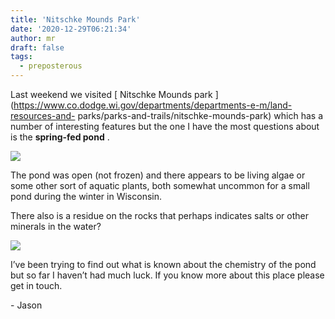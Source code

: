```yaml
---
title: 'Nitschke Mounds Park'
date: '2020-12-29T06:21:34'
author: mr
draft: false
tags:
  - preposterous
---
```

Last weekend we visited [ Nitschke Mounds park
](https://www.co.dodge.wi.gov/departments/departments-e-m/land-resources-and-
parks/parks-and-trails/nitschke-mounds-park) which has a number of interesting
features but the one I have the most questions about is the **spring-fed
pond** .

  

![](/assets/103-image0.jpeg)  

  

The pond was open (not frozen) and there appears to be living algae or some
other sort of aquatic plants, both somewhat uncommon for a small pond during
the winter in Wisconsin.

  

There also is a residue on the rocks that perhaps indicates salts or other
minerals in the water?

  

![](/assets/103-image1.jpeg)  

  

I’ve been trying to find out what is known about the chemistry of the pond but
so far I haven’t had much luck. If you know more about this place please get
in touch.

  

  

\- Jason

